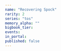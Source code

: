 ```yaml
---
name: "Recovering Spock"
rarity: 2
series: "tos"
memory_alpha: ""
bigbook_tier:
events:
in_portal:
published: false
---
```

